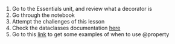 1. Go to the Essentials unit, and review what a decorator is
2. Go through the notebook
3. Attempt the challenges of this lesson
4. Check the dataclasses documentation [here](https://docs.python.org/3/library/dataclasses.html)
5. Go to this [link](https://www.programiz.com/python-programming/property) to get some examples of when to use @property